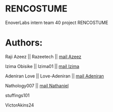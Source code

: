 # RENCOSTUME
EnoverLabs intern team 40 project RENCOSTUME

<h1>Authors:</h1>
<p>Raji Azeez || Razeetech || <a href="rajiazeez@gmail.com">mail Azeez</a></p>
<p>Izima Obisike || Izima01 || <a href="kingsleyizima@gmail.com">mail Izima</a></p>
<p>Adeniran Love || Love-Adeniran || <a href="loveadeniran1@gmail.com">mail Adeniran</a></p>
<p>Nathology007 || <a href="nathanielegwus@gmail.com">mail Nathaniel</a></p>
<p>stuffings101 </p>
<p>VictorAkins24</p>
